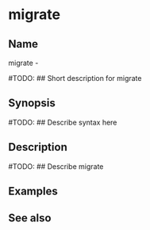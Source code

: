 

# migrate


## Name
migrate - 

#TODO: ## Short description for migrate

## Synopsis
#TODO: ## Describe syntax here

## Description
#TODO: ## Describe migrate

## Examples

## See also

